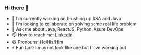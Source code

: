 ### Hi there 👋

- 🔭 I’m currently working on brushing up DSA and Java
- 👯 I’m looking to collaborate on solving some real life problem
- 💬 Ask me about Java, ReactJS, Python, Azure DevOps
- 📫 How to reach me: [LinkedIn](https://www.linkedin.com/in/tejas-parmar-b66703134/)
- 😄 Pronouns: He/His/Him
- ⚡ Fun fact: I may not look like one but I love working out
